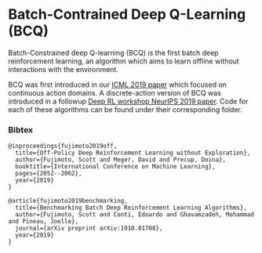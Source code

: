 # Batch-Contrained Deep Q-Learning (BCQ)

Batch-Constrained deep Q-learning (BCQ) is the first batch deep reinforcement learning, an algorithm which aims to learn offline without interactions with the environment.

BCQ was first introduced in our [ICML 2019 paper](https://arxiv.org/abs/1812.02900) which focused on continuous action domains. A discrete-action version of BCQ was introduced in a followup [Deep RL workshop NeurIPS 2019 paper](https://arxiv.org/abs/1910.01708). Code for each of these algorithms can be found under their corresponding folder. 

### Bibtex

```
@inproceedings{fujimoto2019off,
  title={Off-Policy Deep Reinforcement Learning without Exploration},
  author={Fujimoto, Scott and Meger, David and Precup, Doina},
  booktitle={International Conference on Machine Learning},
  pages={2052--2062},
  year={2019}
}
```

```
@article{fujimoto2019benchmarking,
  title={Benchmarking Batch Deep Reinforcement Learning Algorithms},
  author={Fujimoto, Scott and Conti, Edoardo and Ghavamzadeh, Mohammad and Pineau, Joelle},
  journal={arXiv preprint arXiv:1910.01708},
  year={2019}
}
```